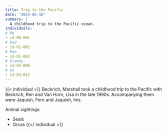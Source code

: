 ```yaml
---
title: Trip to the Pacific
date: "2023-05-16"
summary: |
  A childhood trip to the Pacific ocean.
individuals:
# Me
- id-00-001
# Dad
- id-01-002
# Mom
- id-01-003
# Grammy
- id-02-006
# GG
- id-03-012
---
```

{{< individual >}}
Beckrich, Marshall took a childhood trip to the Pacific with Beckrich, Ken and Van Horn, Lisa in the late 1990s. Accompanying them were Jaquish, Fern and Jaquish, Inis.

Animal sightings:
+ Seals
+ Orcas
{{</ individual >}}